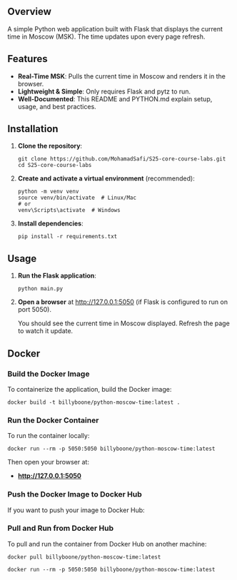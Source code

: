 ## Overview

A simple Python web application built with Flask that displays the current time in Moscow (MSK). The time updates upon every page refresh.

## Features

- **Real-Time MSK**: Pulls the current time in Moscow and renders it in the browser.
- **Lightweight & Simple**: Only requires Flask and pytz to run.
- **Well-Documented**: This README and PYTHON.md explain setup, usage, and best practices.

## Installation

1. **Clone the repository**:

   ```
   git clone https://github.com/MohamadSafi/S25-core-course-labs.git
   cd S25-core-course-labs
   ```

2. **Create and activate a virtual environment** (recommended):

   ```
   python -m venv venv
   source venv/bin/activate  # Linux/Mac
   # or
   venv\Scripts\activate  # Windows
   ```

3. **Install dependencies**:

   ```
   pip install -r requirements.txt
   ```

## Usage

1. **Run the Flask application**:

   ```
   python main.py
   ```

2. **Open a browser** at http://127.0.0.1:5050 (if Flask is configured to run on port 5050).

   You should see the current time in Moscow displayed. Refresh the page to watch it update.

## Docker

### Build the Docker Image

To containerize the application, build the Docker image:

```
docker build -t billyboone/python-moscow-time:latest .
```

### Run the Docker Container

To run the container locally:

```
docker run --rm -p 5050:5050 billyboone/python-moscow-time:latest
```

Then open your browser at:

- **http://127.0.0.1:5050**

### Push the Docker Image to Docker Hub

If you want to push your image to Docker Hub:

### Pull and Run from Docker Hub

To pull and run the container from Docker Hub on another machine:

```
docker pull billyboone/python-moscow-time:latest

docker run --rm -p 5050:5050 billyboone/python-moscow-time:latest
```
